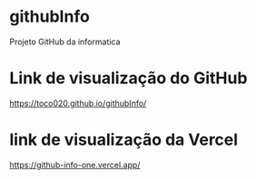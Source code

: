 # githubInfo
Projeto GitHub da informatica


# Link de visualização do GitHub
https://toco020.github.io/githubInfo/

# link de visualização da Vercel
https://github-info-one.vercel.app/